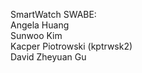 SmartWatch SWABE:<br>
Angela Huang<br>
Sunwoo Kim<br>
Kacper Piotrowski (kptrwsk2)<br>
David Zheyuan Gu<br>
